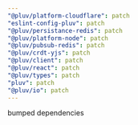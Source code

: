 ```yaml
---
"@pluv/platform-cloudflare": patch
"eslint-config-pluv": patch
"@pluv/persistance-redis": patch
"@pluv/platform-node": patch
"@pluv/pubsub-redis": patch
"@pluv/crdt-yjs": patch
"@pluv/client": patch
"@pluv/react": patch
"@pluv/types": patch
"pluv": patch
"@pluv/io": patch
---
```


bumped dependencies
